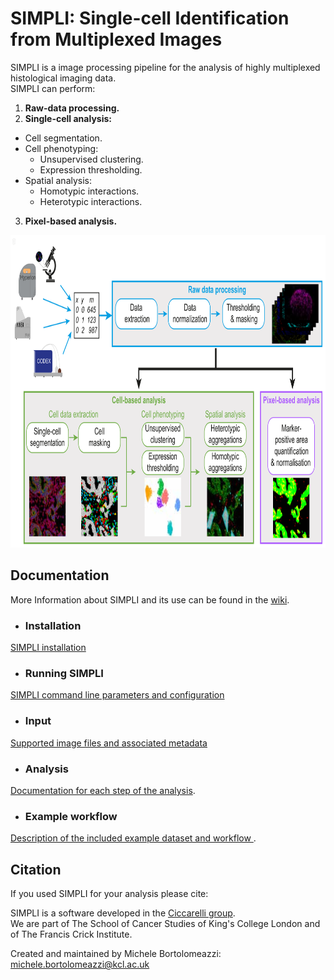 # SIMPLI: Single-cell Identification from Multiplexed Images

SIMPLI is a image processing pipeline for the analysis of highly multiplexed histological imaging data.  
SIMPLI can perform:

1. **Raw-data processing.**
2. **Single-cell analysis:**
  + Cell segmentation.
  + Cell phenotyping:
    + Unsupervised clustering.
    + Expression thresholding.
  + Spatial analysis:
    + Homotypic interactions.
    + Heterotypic interactions.
3. **Pixel-based analysis.** 
    
<img src="assets/Fig1.png" width="829" height="500">

## Documentation
More Information about SIMPLI and its use can be found in the [wiki](https://github.com/ciccalab/SIMPLI/wiki). 

- ### Installation
[SIMPLI installation](https://github.com/ciccalab/SIMPLI/wiki/Installation)

- ### Running SIMPLI
[SIMPLI command line parameters and configuration](https://github.com/ciccalab/SIMPLI/wiki/Run)

- ### Input
[Supported image files and associated metadata](https://github.com/ciccalab/SIMPLI/wiki/Input)

- ### Analysis
[Documentation for each step of the analysis](https://github.com/ciccalab/SIMPLI/wiki/Analysis).

- ### Example workflow
[Description of the included example dataset and workflow ](https://github.com/ciccalab/SIMPLI/wiki/Example_Workflow).

## Citation
If you used SIMPLI for your analysis please cite:


SIMPLI is a software developed in the [Ciccarelli group](https://www.crick.ac.uk/research/labs/francesca-ciccarelli).  
We are part of The School of Cancer Studies of King's College London and of The Francis Crick Institute.  

Created and maintained by Michele Bortolomeazzi: michele.bortolomeazzi@kcl.ac.uk